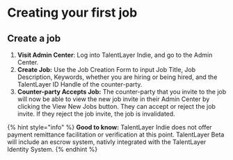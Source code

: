 # Creating your first job

## Create a job

1. **Visit Admin Center**: Log into TalentLayer Indie, and go to the Admin Center.
2. **Create Job:** Use the Job Creation Form to input Job Title, Job Description, Keywords, whether you are hiring or being hired, and the TalentLayer ID Handle of the counter-party.
3. **Counter-party Accepts Job:** The counter-party that you invite to the job will now be able to view the new job invite in their Admin Center by clicking the View New Jobs button. They can accept or reject the job invite. If they reject the job invite, the job is invalidated.

{% hint style="info" %}
**Good to know:** TalentLayer Indie does not offer payment remittance facilitation or verification at this point. TalentLayer Beta will include an escrow system, nativly integrated with the TalentLayer Identity System.
{% endhint %}
